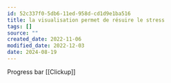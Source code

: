 ```yaml
---
id: 52c337f0-5db6-11ed-958d-cd1d9e1ba516
title: la visualisation permet de résuire le stress
tags: []
source: ""
created_date: 2022-11-06
modified_date: 2022-12-03
date: 2024-08-19
---
```

Progress bar [[Clickup]]